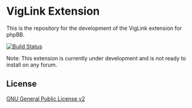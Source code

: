 # VigLink Extension

This is the repository for the development of the VigLink extension for phpBB.

[![Build Status](https://travis-ci.org/phpbb-extensions/viglink.png)](https://travis-ci.org/phpbb-extensions/viglink)

Note: This extension is currently under development and is not ready to install on any forum.

## License
[GNU General Public License v2](http://opensource.org/licenses/GPL-2.0)
